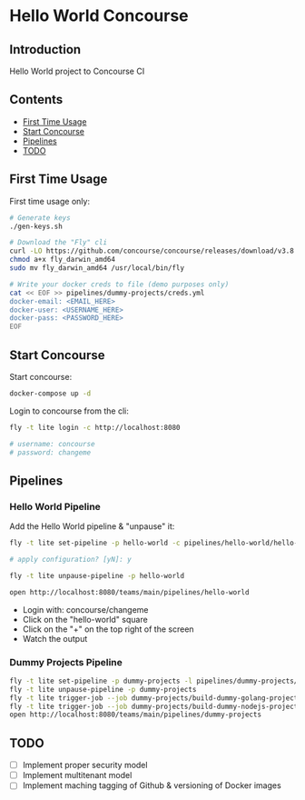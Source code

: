 # Hello World Concourse

## Introduction

Hello World project to Concourse CI

## Contents

- [First Time Usage](#first-time-usage)
- [Start Concourse](#start-concourse)
- [Pipelines](#pipelines)
- [TODO](#todo)

## First Time Usage

First time usage only:

```bash
# Generate keys
./gen-keys.sh

# Download the "Fly" cli
curl -LO https://github.com/concourse/concourse/releases/download/v3.8.0/fly_darwin_amd64
chmod a+x fly_darwin_amd64
sudo mv fly_darwin_amd64 /usr/local/bin/fly

# Write your docker creds to file (demo purposes only)
cat << EOF >> pipelines/dummy-projects/creds.yml
docker-email: <EMAIL_HERE>
docker-user: <USERNAME_HERE>
docker-pass: <PASSWORD_HERE>
EOF
```

## Start Concourse

Start concourse:

```bash
docker-compose up -d
```

Login to concourse from the cli:

```bash
fly -t lite login -c http://localhost:8080

# username: concourse
# password: changeme
```

## Pipelines

### Hello World Pipeline

Add the Hello World pipeline & "unpause" it:

```bash
fly -t lite set-pipeline -p hello-world -c pipelines/hello-world/hello-world.yml

# apply configuration? [yN]: y

fly -t lite unpause-pipeline -p hello-world

open http://localhost:8080/teams/main/pipelines/hello-world
```

- Login with: concourse/changeme
- Click on the "hello-world" square
- Click on the "+" on the top right of the screen
- Watch the output

### Dummy Projects Pipeline

```bash
fly -t lite set-pipeline -p dummy-projects -l pipelines/dummy-projects/creds.yml -c pipelines/dummy-projects/dummy-projects.yml
fly -t lite unpause-pipeline -p dummy-projects
fly -t lite trigger-job --job dummy-projects/build-dummy-golang-project
fly -t lite trigger-job --job dummy-projects/build-dummy-nodejs-project
open http://localhost:8080/teams/main/pipelines/dummy-projects
```

## TODO

- [ ] Implement proper security model
- [ ] Implement multitenant model
- [ ] Implement maching tagging of Github & versioning of Docker images
